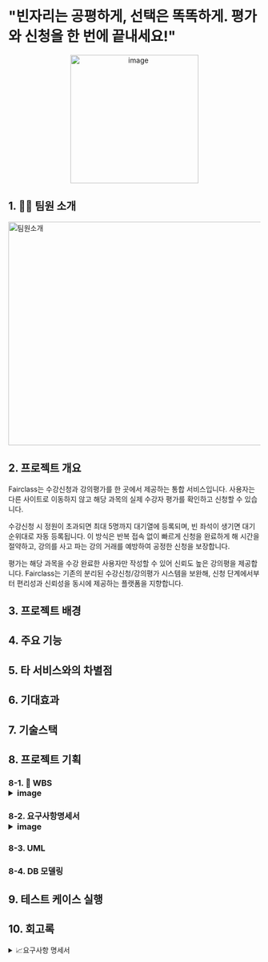 # "빈자리는 공평하게, 선택은 똑똑하게. 평가와 신청을 한 번에 끝내세요!"

<p align="center">
 <img width="256" height="256" alt="image" src="https://github.com/user-attachments/assets/354f0a85-e699-4448-b283-36c7074ec232" />
</p>




















## 1. 🧑‍💻 팀원 소개
<img width="1242" height="446" alt="팀원소개" src="https://github.com/user-attachments/assets/b3def8b6-694c-46c1-b31a-df360cb38e5a" />



## 2. 프로젝트 개요

<p> </p>
<p> </p>
<p> Fairclass는 수강신청과 강의평가를 한 곳에서 제공하는 통합 서비스입니다. 사용자는 다른 사이트로 이동하지 않고 해당 과목의 실제 수강자 평가를 확인하고 신청할 수 있습니다. </p> <p> 수강신청 시  정원이 초과되면  최대 5명까지 대기열에 등록되며, 빈 좌석이 생기면 대기 순위대로 자동 등록됩니다.  이 방식은 반복 접속 없이 빠르게 신청을 완료하게 해 시간을 절약하고, 강의를 사고 파는 강의 거래를 예방하여 공정한 신청을 보장합니다. </p> <p> 평가는 해당 과목을 수강 완료한 사용자만 작성할 수 있어 신뢰도 높은 강의평을 제공합니다. Fairclass는 기존의 분리된 수강신청/강의평가 시스템을 보완해, 신청 단계에서부터 편리성과 신뢰성을 동시에 제공하는 플랫폼을 지향합니다. </p>
<p> </p>
<p> </p>

## 3. 프로젝트 배경


## 4. 주요 기능


## 5. 타 서비스와의 차별점


## 6. 기대효과


## 7. 기술스택



## 8. 프로젝트 기획


### 8-1. 📅 WBS <details> <img width="1143" height="677" alt="WBS" src="https://github.com/user-attachments/assets/91395a6f-9f9a-4e19-a7f4-12ada45d1069" /> <summary> image



### 8-2. 요구사항명세서 <details> <img width="886" height="684" alt="image" src="https://github.com/user-attachments/assets/f80f6987-9094-42f1-93b1-d3dc7d84f6af" /> <summary> image




### 8-3. UML



### 8-4. DB 모델링



## 9. 테스트 케이스 실행


## 10. 회고록



<details>  <img width="1143" height="677" alt="WBS" src="https://github.com/user-attachments/assets/2c043d0f-11dc-4490-9958-ce82a60cd814" /> <summary> 📈요구사항 명세서  
